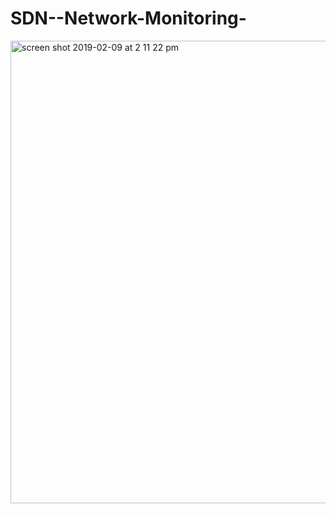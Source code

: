 # SDN--Network-Monitoring-

<img width="740" alt="screen shot 2019-02-09 at 2 11 22 pm" src="https://user-images.githubusercontent.com/45272824/52525262-eae1b600-2c74-11e9-9657-a528f037a591.png">
